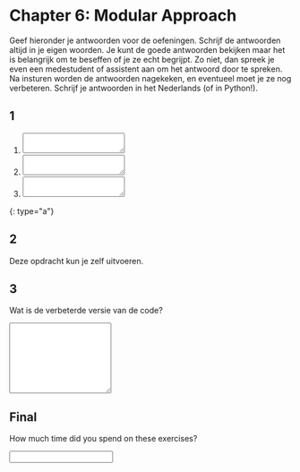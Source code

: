 # Chapter 6: Modular Approach

Geef hieronder je antwoorden voor de oefeningen. Schrijf de antwoorden altijd in je eigen woorden. Je kunt de goede antwoorden bekijken maar het is belangrijk om te beseffen of je ze echt begrijpt. Zo niet, dan spreek je even een medestudent of assistent aan om het antwoord door te spreken. Na insturen worden de antwoorden nagekeken, en eventueel moet je ze nog verbeteren. Schrijf je antwoorden in het Nederlands (of in Python!).

## 1

1. <textarea name="form[q1a]" rows="2" required></textarea>
2. <textarea name="form[q1b]" rows="2" required></textarea>
3. <textarea name="form[q1c]" rows="2" required></textarea>
{: type="a"}

## 2

Deze opdracht kun je zelf uitvoeren.

## 3

Wat is de verbeterde versie van de code?

<textarea name="form[q3]" rows="8" required></textarea>

## Final

How much time did you spend on these exercises?

<input name="form[qTime]" type="text" required>
